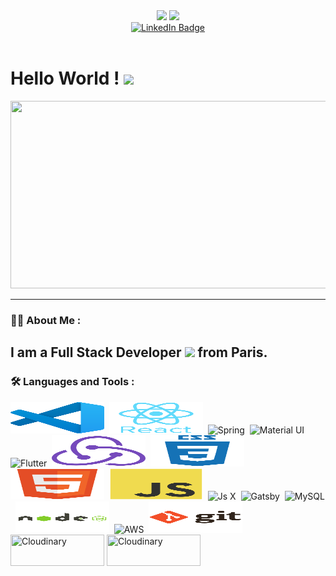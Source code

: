 

  


<div id="header" align="center" >
   <img src="https://media.giphy.com/media/3SL41WtN5l9DNdPJGs/giphy.gif" width="100"   />
  <img src="https://media.giphy.com/media/jdPMeyv9rn0hZHh8n9/giphy.gif" width="100"  />
  
</div>
<div id="badges" align="center">
  <a href="https://www.linkedin.com/in/vincent-desmouceaux-277b3b244">
    <img src="https://img.shields.io/badge/LinkedIn-blue?style=for-the-badge&logo=linkedin&logoColor=white" alt="LinkedIn Badge"/>
  </a>
  
</div>

<div id="badges" align="center">
<img src="https://komarev.com/ghpvc/?username=vincentDesmouceaux&style=flat-square&color=blue" alt=""/>

</div>
<h1>
  Hello World !
  <img src="https://media.giphy.com/media/hvRJCLFzcasrR4ia7z/giphy.gif" width="30px"/>
</h1>

<div align="center">
  <img src="https://media.giphy.com/media/cNfIqjpCY1zqfaLmd8/giphy.gif" width="600" height="300"/>
</div>
 
---

### :man_technologist: About Me :

I am a Full Stack Developer <img src="https://media.giphy.com/media/WUlplcMpOCEmTGBtBW/giphy.gif" width="30"> from Paris.
---

### :hammer_and_wrench: Languages and Tools :
<div>
  <img src="https://github.com/devicons/devicon/blob/master/icons/vscode/vscode-original.svg" title="Visual Studio Code" alt="Java" width="150" height="50"/>&nbsp;
  <img src="https://github.com/devicons/devicon/blob/master/icons/react/react-original-wordmark.svg" title="React" alt="React" width="150" height="50"/>&nbsp;
  <img src="https://upload.wikimedia.org/wikipedia/commons/9/92/Android_Studio_Trademark.svg" title="Android Studio" alt="Spring" width="150" height="50"/>&nbsp;
  <img src="https://logos-download.com/wp-content/uploads/2020/06/Postman_Logo.png" title="Postman" alt="Material UI" width="150" height="50"/>&nbsp;
  <img src="https://upload.wikimedia.org/wikipedia/fr/4/45/MongoDB-Logo.svg" title="Mongo DB" alt="Flutter" width="150" height="50"/>&nbsp;
  <img src="https://github.com/devicons/devicon/blob/master/icons/redux/redux-original.svg" title="Redux" alt="Redux " width="150" height="50"/>&nbsp;
  <img src="https://github.com/devicons/devicon/blob/master/icons/css3/css3-plain-wordmark.svg"  title="CSS3" alt="CSS" width="150" height="50"/>&nbsp;
  <img src="https://github.com/devicons/devicon/blob/master/icons/html5/html5-original.svg" title="HTML5" alt="HTML" width="150" height="50"/>&nbsp;
  <img src="https://github.com/devicons/devicon/blob/master/icons/javascript/javascript-original.svg" title="JavaScript" alt="JavaScript" width="150" height="50"/>&nbsp;
  <img src="https://raw.githubusercontent.com/jsx-ir/logo/master/jsx.png" title="Firebase" alt="Js X" width="80" height="50"/>&nbsp;
  <img src="https://res.cloudinary.com/practicaldev/image/fetch/s--H6L3JDpH--/c_imagga_scale,f_auto,fl_progressive,h_420,q_auto,w_1000/https://repository-images.githubusercontent.com/65750241/79017180-d4ce-11e9-9955-3f0a7be00c7a" title="Expo"  alt="Gatsby" width="150" height="50"/>&nbsp;
  <img src="https://upload.wikimedia.org/wikipedia/commons/d/d1/Axios_%28computer_library%29_logo.svg" title="Axios"  alt="MySQL" width="150" height="30"/>&nbsp;
  <img src="https://github.com/devicons/devicon/blob/master/icons/nodejs/nodejs-original-wordmark.svg" title="NodeJS" alt="NodeJS" width="150" height="50"/>&nbsp;
  <img src="https://upload.wikimedia.org/wikipedia/commons/b/b8/Netlify_logo.svg" title="AWS" alt="AWS" width="150" height="50"/>&nbsp;
  <img src="https://github.com/devicons/devicon/blob/master/icons/git/git-original-wordmark.svg" title="Git" **alt="Git" width="150" height="50"/>
  <img src="https://sofacto.force.com/support/servlet/rtaImage?eid=ka008000000dkuz&feoid=00N1p00000JI0JP&refid=0EM08000007PCaC" title="Cloudinary" **alt="Git" width="150" height="50"/>
  <img src="https://upload.wikimedia.org/wikipedia/commons/b/b0/Cloudinary_logo_blue_0720_2x.png" title="Cloudinary" **alt="Git" width="150" height="50"/>
  
   
</div>


